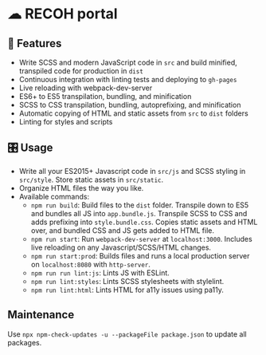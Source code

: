 # ☁︎ RECOH portal

## 🌟 Features

- Write SCSS and modern JavaScript code in `src` and build minified, transpiled code for production in `dist`
- Continuous integration with linting tests and deploying to `gh-pages`
- Live reloading with webpack-dev-server
- ES6+ to ES5 transpilation, bundling, and minification
- SCSS to CSS transpilation, bundling, autoprefixing, and minification
- Automatic copying of HTML and static assets from `src` to `dist` folders
- Linting for styles and scripts

## 🎛 Usage

- Write all your ES2015+ Javascript code in `src/js` and SCSS styling in `src/style`. Store static assets in `src/static`.
- Organize HTML files the way you like.
- Available commands:
    - `npm run build`: Build files to the `dist` folder. Transpile down to ES5 and bundles all JS into `app.bundle.js`. Transpile SCSS to CSS and adds prefixing into `style.bundle.css`. Copies static assets and HTML over, and bundled CSS and JS gets added to HTML file.
    - `npm run start`: Run `webpack-dev-server` at `localhost:3000`. Includes live reloading on any Javascript/SCSS/HTML changes.
    - `npm run start:prod`: Builds files and runs a local production server on `localhost:8080` with `http-server`.
    - `npm run run lint:js`: Lints JS with ESLint.
    - `npm run lint:styles`: Lints SCSS stylesheets with stylelint.
    - `npm run lint:html`: Lints HTML for a11y issues using pa11y.

## Maintenance
Use `npx npm-check-updates -u --packageFile package.json` to update all packages.
